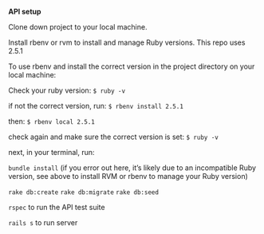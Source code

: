 **API setup**

Clone down project to your local machine.

Install rbenv or rvm to install and manage Ruby versions. This repo uses 2.5.1

To use rbenv and install the correct version in the project directory on your local machine:

Check your ruby version:
`$ ruby -v`

if not the correct version, run:
`$ rbenv install 2.5.1`

then:
`$ rbenv local 2.5.1`

check again and make sure the correct version is set:
`$ ruby -v`

next, in your terminal, run:

`bundle install` (if you error out here, it’s likely due to an incompatible Ruby version, see above to install RVM or rbenv to manage your Ruby version)

`rake db:create`
`rake db:migrate`
`rake db:seed`

`rspec` to run the API test suite

`rails s` to run server
